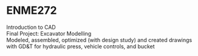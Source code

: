 # ENME272
Introduction to CAD <br />
Final Project: Excavator Modelling <br />
Modeled, assembled, optimized (with design study) and created drawings with GD&T for hydraulic press, vehicle controls, and bucket
